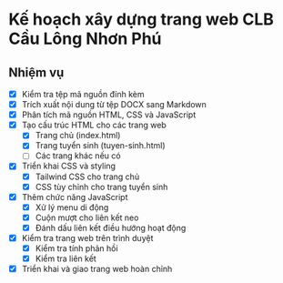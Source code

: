 # Kế hoạch xây dựng trang web CLB Cầu Lông Nhơn Phú

## Nhiệm vụ
- [x] Kiểm tra tệp mã nguồn đính kèm
- [x] Trích xuất nội dung từ tệp DOCX sang Markdown
- [x] Phân tích mã nguồn HTML, CSS và JavaScript
- [x] Tạo cấu trúc HTML cho các trang web
  - [x] Trang chủ (index.html)
  - [x] Trang tuyển sinh (tuyen-sinh.html)
  - [ ] Các trang khác nếu có
- [x] Triển khai CSS và styling
  - [x] Tailwind CSS cho trang chủ
  - [x] CSS tùy chỉnh cho trang tuyển sinh
- [x] Thêm chức năng JavaScript
  - [x] Xử lý menu di động
  - [x] Cuộn mượt cho liên kết neo
  - [x] Đánh dấu liên kết điều hướng hoạt động
- [x] Kiểm tra trang web trên trình duyệt
  - [x] Kiểm tra tính phản hồi
  - [x] Kiểm tra liên kết
- [x] Triển khai và giao trang web hoàn chỉnh
